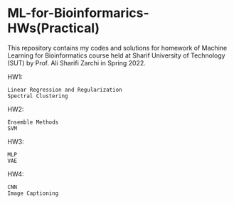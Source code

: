 # ML-for-Bioinformarics-HWs(Practical)

This repository contains my codes and solutions for homework of Machine Learning for Bioinformatics course held at Sharif University of Technology (SUT) by Prof. Ali Sharifi Zarchi in Spring 2022.

HW1:

    Linear Regression and Regularization
    Spectral Clustering

HW2:

    Ensemble Methods
    SVM

HW3:

    MLP
    VAE

HW4:

    CNN
    Image Captioning


